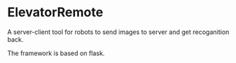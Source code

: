 # ElevatorRemote

A server-client tool for robots to send images to server and get recoganition back.

The framework is based on flask.
